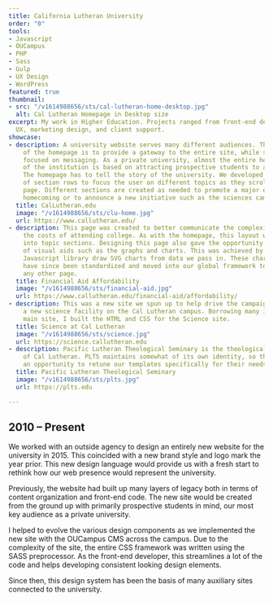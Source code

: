 ```yaml
---
title: California Lutheran University
order: "0"
tools:
- Javascript
- OUCampus
- PHP
- Sass
- Gulp
- UX Design
- WordPress
featured: true
thumbnail: 
- src: "/v1614988656/sts/cal-lutheran-home-desktop.jpg"
  alt: Cal Lutheran Homepage in Desktop size
excerpt: My work in Higher Education. Projects ranged from front-end development,
  UX, marketing design, and client support.
showcase:
- description: A university website serves many different audiences. The challenge
    of the homepage is to provide a gateway to the entire site, while still being
    focused on messaging. As a private university, almost the entire health and growth
    of the institution is based on attracting prospective students to apply and attend.
    The homepage has to tell the story of the university. We developed this concept
    of section rows to focus the user on different topics as they scroll down the
    page. Different sections are created as needed to promote a major event such as
    homecoming or to announce a new initiative such as the sciences campaign.
  title: CalLutheran.edu
  image: "/v1614988656/sts/clu-home.jpg"
  url: https://www.callutheran.edu/
- description: This page was created to better communicate the complexities of understanding
    the costs of attending college. As with the homepage, this layout was broken down
    into topic sections. Designing this page also gave the opportunity to use a variety
    of visual aids such as the graphs and charts. This was achieved by using the Chartist
    Javascript library draw SVG charts from data we pass in. These chart elements
    have since been standardized and moved into our global framework to be used on
    any other page.
  title: Financial Aid Affordability
  image: "/v1614988656/sts/financial-aid.jpg"
  url: https://www.callutheran.edu/financial-aid/affordability/
- description: This was a new site we spun up to help drive the campaign to build
    a new science facility on the Cal Lutheran campus. Borrowing many ideas from the
    main site, I built the HTML and CSS for the Science site.
  title: Science at Cal Lutheran
  image: "/v1614988656/sts/science.jpg"
  url: https://science.callutheran.edu
- description: Pacific Lutheran Theological Seminary is the theological graduate school
    of Cal Lutheran. PLTS maintains somewhat of its own identity, so this site was
    an opportunity to retune our templates specifically for their needs.
  title: Pacific Lutheran Theological Seminary
  image: "/v1614988656/sts/plts.jpg"
  url: https://plts.edu

---
```

## 2010 – Present

We worked with an outside agency to design an entirely new website for the university in 2015. This coincided with a new brand style and logo mark the year prior. This new design language would provide us with a fresh start to rethink how our web presence would represent the university.

Previously, the website had built up many layers of legacy both in terms of content organization and front-end code. The new site would be created from the ground up with primarily prospective students in mind, our most key audience as a private university.

I helped to evolve the various design components as we implemented the new site with the OUCampus CMS across the campus. Due to the complexity of the site, the entire CSS framework was written using the SASS preprocessor. As the front-end developer, this streamlines a lot of the code and helps developing consistent looking design elements.

Since then, this design system has been the basis of many auxiliary sites connected to the university.